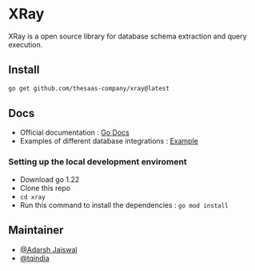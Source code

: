 # XRay

XRay is a open source library for database schema extraction and query execution.

## Install 

```bash
go get github.com/thesaas-company/xray@latest
```

## Docs

- Official documentation : [Go Docs](https://pkg.go.dev/github.com/thesaas-company/xray)
- Examples of different database integrations : [Example](./example)

### Setting up the local development enviroment

- Download go 1.22
- Clone this repo 
- `cd xray`
- Run this command to install the dependencies : `go mod install`

## Maintainer
- [@Adarsh Jaiswal](https://github.com/adarsh-jaiss)
- [@tqindia](https://github.com/tqindia)
